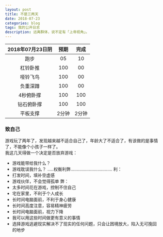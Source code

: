 ```yaml
---
layout: post
title: 不是三两天
date: 2018-07-23
categories: blog
tags: 我的公开日志
description: 远离群体，说不定有「上帝视角」。
---
```


|2018年07月23日阴|预期|完成|  
|:----:|:----:|:----:|  
|跑步|05|10|
|杠铃卧推|100|00|
|哑铃飞鸟|100|00|
|负重深蹲|100|00|
|4秒俯卧撑|100|100|
|钻石俯卧撑|100|100|
|平板支撑|2分钟|2分钟|


### 致自己
游戏玩了两年了，发现越来越不适合自己了，年龄大了不适合了，有该做的是事情了，不能像个小孩子一样了。  
我这几天得做一个决定是否放弃游戏：  
- 游戏能带给我什么？
- 游戏耽误我什么？
.....权衡利弊..................................
利：
- 打发时间，填补空虚感
- 游戏伙伴，不会觉得孤单
弊：
- 太多时间花在游戏，控制不住自己
- 宅在家里，不利于个人成长
- 长时间电脑面前，不利于身心健康
- 长时间高度注意，容易精神疲劳
- 长时间电脑面前，视力下降
- 我可以用这些时间做更有意义的事情
- 选择游戏逃避现实解决不了现实的任何问题，只会让困境放大，陷入无可挽回的地步
